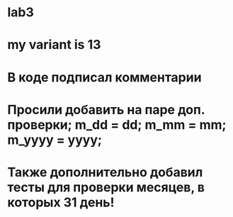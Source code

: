 # lab3
# my variant is 13
# В коде подписал комментарии
# Просили добавить на паре доп. проверки; m_dd = dd; m_mm = mm; m_yyyy = yyyy; 
# Также дополнительно добавил тесты для проверки месяцев, в которых 31 день!

